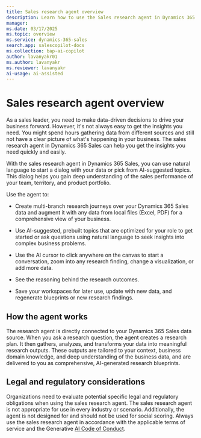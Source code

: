 ```yaml
---
title: Sales research agent overview
description: Learn how to use the Sales research agent in Dynamics 365 Sales to get insights about your customers, prospects, sales targets, and competitors.
manager:
ms.date: 03/17/2025
ms.topic: overview
ms.service: dynamics-365-sales
search.app: salescopilot-docs
ms.collection: bap-ai-copilot
author: lavanyakr01
ms.author: lavanyakr
ms.reviewer: lavanyakr
ai-usage: ai-assisted
---
```


# Sales research agent overview

As a sales leader, you need to make data-driven decisions to drive your business forward. However, it's not always easy to get the insights you need. You might spend hours gathering data from different sources and still not have a clear picture of what's happening in your business. The sales research agent in Dynamics 365 Sales can help you get the insights you need quickly and easily.

With the sales research agent in Dynamics 365 Sales, you can use natural language to start a dialog with your data or pick from AI-suggested topics. This dialog helps you gain deep understanding of the sales performance of your team, territory, and product portfolio.

Use the agent to:

- Create multi-branch research journeys over your Dynamics 365 Sales data and augment it with any data from local files (Excel, PDF) for a comprehensive view of your business.

- Use AI-suggested, prebuilt topics that are optimized for your role to get started or ask questions using natural language to seek insights into complex business problems.  
- Use the AI cursor to click anywhere on the canvas to start a conversation, zoom into any research finding, change a visualization, or add more data.  
- See the reasoning behind the research outcomes.  
- Save your workspaces for later use, update with new data, and regenerate blueprints or new research findings.

## How the agent works

The research agent is directly connected to your Dynamics 365 Sales data source. When you ask a research question, the agent creates a research plan. It then gathers, analyzes, and transforms your data into meaningful research outputs. These outputs are tailored to your context, business domain knowledge, and deep understanding of the business data, and are delivered to you as comprehensive, AI-generated research blueprints.

## Legal and regulatory considerations

Organizations need to evaluate potential specific legal and regulatory obligations when using the sales research agent. The sales research agent is not appropriate for use in every industry or scenario. Additionally, the agent is not designed for and should not be used for social scoring. Always use the sales research agent in accordance with the applicable terms of service and the Generative [AI Code of Conduct](/legal/ai-code-of-conduct).

